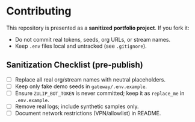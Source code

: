 # Contributing

This repository is presented as a **sanitized portfolio project**. If you fork it:
- Do not commit real tokens, seeds, org URLs, or stream names.
- Keep `.env` files local and untracked (see `.gitignore`).

## Sanitization Checklist (pre‑publish)

- [ ] Replace all real org/stream names with neutral placeholders.
- [ ] Keep only fake demo seeds in `gateway/.env.example`.
- [ ] Ensure `ZULIP_BOT_TOKEN` is never committed; keep it as `replace_me` in `.env.example`.
- [ ] Remove real logs; include synthetic samples only.
- [ ] Document network restrictions (VPN/allowlist) in README.
